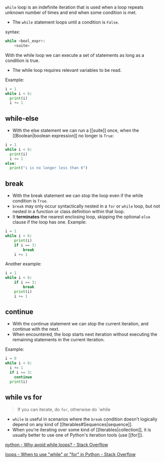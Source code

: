 `while` loop is an indefinite iteration that is used when a loop repeats unknown number of times and end when some condition is met.
- The `while` statement loops until a condition is `False`.

syntax:
```Python
while <bool_expr>:
	<suite>
```
With the while loop we can execute a set of statements as long as a condition is true.

- The while loop requires relevant variables to be read.

Example:
```Python
i = 1
while i < 6:
  print(i)
  i += 1
```
## while-else
- With the else statement we can run a [[suite]] once, when the [[Boolean|boolean expression]] no longer is `True`:

```Python
i = 1
while i < 6:
  print(i)
  i += 1
else:
  print("i is no longer less than 6")
```

## break
- With the break statement we can stop the loop even if the while condition is `True`.
- `break` may only occur syntactically nested in a `for` or `while` loop, but not nested in a function or class definition within that loop.
- It **terminates** the nearest enclosing loop, skipping the optional `else` clause if the loop has one.
Example: 
```Python
i = 1
while i < 6:
    print(i)
    if i == 3:
        break
    i += 1
```

Another example:
```Python
i = 1
while i < 6:
    if i == 3:
        break
    print(i)
    i += 1
```
## continue
- With the continue statement we can stop the current iteration, and continue with the next.
- When encountered, the loop starts next iteration without executing the remaining statements in the current iteration.

Example:
```Python
i = 0
while i < 6:
  i += 1
  if i == 3:
    continue
  print(i)
```
## while vs for
> If you can iterate, do `for`, otherwise do `while

- `while` is useful in scenarios where the `break` condition doesn't logically depend on any kind of [[Iterables#Sequences|sequence]]. 
- When you're iterating over some kind of [[Iterables|collection]], it is usually better to use one of Python's iteration tools (use [[for]]).

[python - Why avoid while loops? - Stack Overflow](https://stackoverflow.com/questions/4270167/why-avoid-while-loops)

[loops - When to use "while" or "for" in Python - Stack Overflow](https://stackoverflow.com/questions/920645/when-to-use-while-or-for-in-python)
